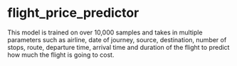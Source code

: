 # flight_price_predictor
This model is trained on over 10,000 samples and takes in multiple parameters such as airline, date of journey, source, destination, number of stops, route, departure time, arrival time and duration of the flight to predict how much the flight is going to cost.
